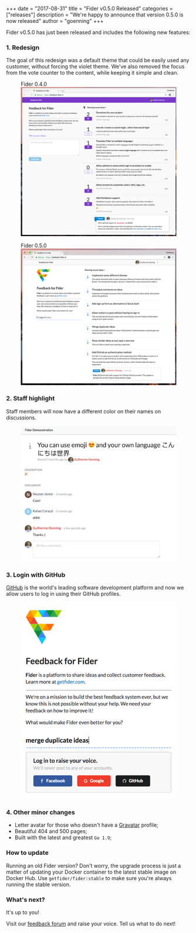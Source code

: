+++
date = "2017-08-31"
title = "Fider v0.5.0 Released"
categories = ["releases"]
description = "We're happy to announce that version 0.5.0 is now released"
author = "goenning"
+++

Fider v0.5.0 has just been released and includes the following new features:

### 1. Redesign

The goal of this redesign was a default theme that could be easily used any customer, without forcing the violet theme.
We've also removed the focus from the vote counter to the content, while keeping it simple and clean.

<figure>
  <span>Fider 0.4.0</span>
  <img src="/images/blog/after040.png" />
</figure>

<figure>
  <span>Fider 0.5.0</span>
  <img src="/images/blog/homepage050.png" />
</figure>

### 2. Staff highlight

Staff members will now have a different color on their names on discussions.

<figure>
  <img src="/images/blog/admin-highlight.png" />
</figure>

### 3. Login with GitHub

[GitHub](https://github.com/) is the world's leading software development platform and now we allow users to log in using their GitHub profiles.

<figure>
  <img src="/images/blog/github-login.png" />
</figure>

### 4. Other minor changes

-  Letter avatar for those who doesn't have a [Gravatar](https://en.gravatar.com/) profile;
- Beautiful 404 and 500 pages;
- Built with the latest and greatest `Go 1.9`;

### How to update

Running an old Fider version? Don't worry, the upgrade process is just a matter of updating your Docker container to the latest stable image on Docker Hub. Use <code>getfider/fider:stable</code> to make sure you're always running the stable version.

### What's next?

It's up to you!

Visit our [feedback forum](https://feedback.fider.io/) and raise your voice. Tell us what to do next!